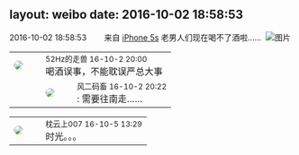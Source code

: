 layout: weibo
date: 2016-10-02 18:58:53
---
<meta name="referrer" content="no-referrer" />

2016-10-02 18:58:53  &nbsp;&nbsp;&nbsp;&nbsp;&nbsp;&nbsp; 来自 <a href="sinaweibo://customweibosource" rel="nofollow">iPhone 5s</a>
老男人们现在喝不了酒啦…… ​​​
![图片](https://ww1.sinaimg.cn/large/6d2a6003jw1f8e4k039tbj20hs0no0xl.jpg)

<table style="width: 100%;">
  <tr>
    <td style="width: 40px;"><img style="border-radius:50%" src="https://tva4.sinaimg.cn/crop.0.0.180.180.50/8beaf773jw1e8qgp5bmzyj2050050aa8.jpg?KID=imgbed,tva&Expires=1624466408&ssig=ILyTX3vAdg"></td>
    <td colspan="2"><small>52Hz的走兽 16-10-2 20:00</small><br/>喝酒误事，不能耽误严总大事</td>
  </tr>
  <tr>
    <td/>
    <td style="width: 40px;"><img style="border-radius:50%" src="https://tva3.sinaimg.cn/crop.0.0.639.639.50/6d2a6003jw8f3idy69w2gj20hs0hrt9g.jpg?KID=imgbed,tva&Expires=1624466408&ssig=H4TAv9oFf6"></td>
    <td><small>风二码畜 16-10-2 20:22</small><br/>: 需要往南走……</td>
  </tr>
</table>

<table style="width: 100%;">
  <tr>
    <td style="width: 40px;"><img style="border-radius:50%" src="https://tva2.sinaimg.cn/crop.0.121.781.781.50/005UkEsEjw8en7ikt3qyej30lp0sgwjr.jpg?KID=imgbed,tva&Expires=1624466408&ssig=H5vOI0n%2FWA"></td>
    <td colspan="2"><small>枕云上007 16-10-5 13:29</small><br/>时光。。。</td>
  </tr>
</table>
